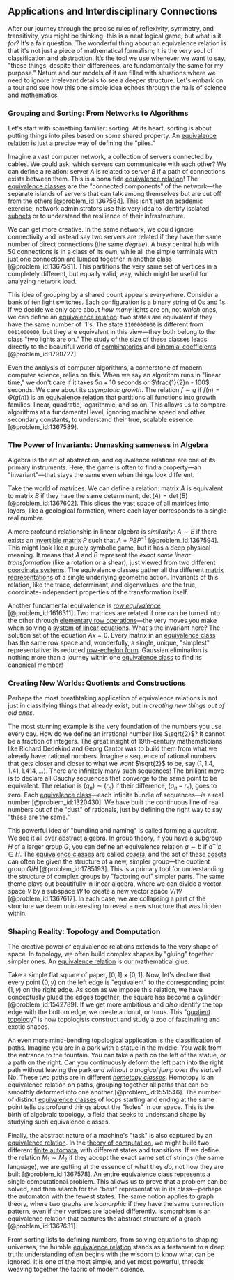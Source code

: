 ## Applications and Interdisciplinary Connections

After our journey through the precise rules of reflexivity, symmetry, and transitivity, you might be thinking: this is a neat logical game, but what is it *for*? It’s a fair question. The wonderful thing about an equivalence relation is that it's not just a piece of mathematical formalism; it is the very soul of classification and abstraction. It’s the tool we use whenever we want to say, "these things, despite their differences, are fundamentally the same for my purpose." Nature and our models of it are filled with situations where we need to ignore irrelevant details to see a deeper structure. Let's embark on a tour and see how this one simple idea echoes through the halls of science and mathematics.

### Grouping and Sorting: From Networks to Algorithms

Let's start with something familiar: sorting. At its heart, sorting is about putting things into piles based on some shared property. An [equivalence relation](@article_id:143641) is just a precise way of defining the "piles."

Imagine a vast computer network, a collection of servers connected by cables. We could ask: which servers can communicate with each other? We can define a relation: server $A$ is related to server $B$ if a path of connections exists between them. This is a bona fide [equivalence relation](@article_id:143641)! The [equivalence classes](@article_id:155538) are the "connected components" of the network—the separate islands of servers that can talk among themselves but are cut off from the others [@problem_id:1367564]. This isn't just an academic exercise; network administrators use this very idea to identify isolated [subnets](@article_id:155788) or to understand the resilience of their infrastructure.

We can get more creative. In the same network, we could ignore connectivity and instead say two servers are related if they have the same number of direct connections (the same *degree*). A busy central hub with 50 connections is in a class of its own, while all the simple terminals with just one connection are lumped together in another class [@problem_id:1367591]. This partitions the very same set of vertices in a completely different, but equally valid, way, which might be useful for analyzing network load.

This idea of grouping by a shared count appears everywhere. Consider a bank of ten light switches. Each configuration is a binary string of 0s and 1s. If we decide we only care about *how many* lights are on, not *which* ones, we can define an [equivalence relation](@article_id:143641): two states are equivalent if they have the same number of '1's. The state `1100000000` is different from `0011000000`, but they are equivalent in this view—they both belong to the class "two lights are on." The study of the size of these classes leads directly to the beautiful world of [combinatorics](@article_id:143849) and [binomial coefficients](@article_id:261212) [@problem_id:1790727].

Even the analysis of computer algorithms, a cornerstone of modern computer science, relies on this. When we say an algorithm runs in "linear time," we don't care if it takes $5n + 10$ seconds or $\frac{1}{2}n - 100$ seconds. We care about its *asymptotic growth*. The relation $f \sim g$ if $f(n) = \Theta(g(n))$ is an [equivalence relation](@article_id:143641) that partitions all functions into growth families: linear, quadratic, logarithmic, and so on. This allows us to compare algorithms at a fundamental level, ignoring machine speed and other secondary constants, to understand their true, scalable essence [@problem_id:1367589].

### The Power of Invariants: Unmasking sameness in Algebra

Algebra is the art of abstraction, and equivalence relations are one of its primary instruments. Here, the game is often to find a property—an "invariant"—that stays the same even when things look different.

Take the world of matrices. We can define a relation: matrix $A$ is equivalent to matrix $B$ if they have the same determinant, $\det(A) = \det(B)$ [@problem_id:1367602]. This slices the vast space of all matrices into layers, like a geological formation, where each layer corresponds to a single real number.

A more profound relationship in linear algebra is *similarity*: $A \sim B$ if there exists an [invertible matrix](@article_id:141557) $P$ such that $A = PBP^{-1}$ [@problem_id:1367594]. This might look like a purely symbolic game, but it has a deep physical meaning. It means that $A$ and $B$ represent the *exact same linear transformation* (like a rotation or a shear), just viewed from two different [coordinate systems](@article_id:148772). The equivalence classes gather all the different [matrix representations](@article_id:145531) of a single underlying geometric action. Invariants of this relation, like the trace, determinant, and eigenvalues, are the true, coordinate-independent properties of the transformation itself.

Another fundamental equivalence is *[row equivalence](@article_id:147995)* [@problem_id:1616311]. Two matrices are related if one can be turned into the other through [elementary row operations](@article_id:155024)—the very moves you make when solving a [system of linear equations](@article_id:139922). What's the invariant here? The solution set of the equation $Ax = 0$. Every matrix in an [equivalence class](@article_id:140091) has the same row space and, wonderfully, a single, unique, "simplest" representative: its reduced [row-echelon form](@article_id:199492). Gaussian elimination is nothing more than a journey within one [equivalence class](@article_id:140091) to find its canonical member!

### Creating New Worlds: Quotients and Constructions

Perhaps the most breathtaking application of equivalence relations is not just in classifying things that already exist, but in *creating new things out of old ones*.

The most stunning example is the very foundation of the numbers you use every day. How do we define an irrational number like $\sqrt{2}$? It cannot be a fraction of integers. The great insight of 19th-century mathematicians like Richard Dedekind and Georg Cantor was to build them from what we already have: rational numbers. Imagine a sequence of rational numbers that gets closer and closer to what we *want* $\sqrt{2}$ to be, say $(1, 1.4, 1.41, 1.414, \dots)$. There are infinitely many such sequences! The brilliant move is to declare all Cauchy sequences that converge to the same point to be equivalent. The relation is $(q_n) \sim (r_n)$ if their difference, $(q_n - r_n)$, goes to zero. Each [equivalence class](@article_id:140091)—each infinite bundle of sequences—*is* a real number [@problem_id:1320430]. We have built the continuous line of real numbers out of the "dust" of rationals, just by defining the right way to say "these are the same."

This powerful idea of "bundling and naming" is called forming a *quotient*. We see it all over abstract algebra. In group theory, if you have a subgroup $H$ of a larger group $G$, you can define an equivalence relation $a \sim b$ if $a^{-1}b \in H$. The [equivalence classes](@article_id:155538) are called *[cosets](@article_id:146651)*, and the set of these [cosets](@article_id:146651) can often be given the structure of a new, simpler group—the quotient group $G/H$ [@problem_id:1785193]. This is a primary tool for understanding the structure of complex groups by "factoring out" simpler parts. The same theme plays out beautifully in linear algebra, where we can divide a vector space $V$ by a subspace $W$ to create a new vector space $V/W$ [@problem_id:1367617]. In each case, we are collapsing a part of the structure we deem uninteresting to reveal a new structure that was hidden within.

### Shaping Reality: Topology and Computation

The creative power of equivalence relations extends to the very shape of space. In topology, we often build complex shapes by "gluing" together simpler ones. An [equivalence relation](@article_id:143641) is our mathematical glue.

Take a simple flat square of paper, $[0,1] \times [0,1]$. Now, let's declare that every point $(0, y)$ on the left edge is "equivalent" to the corresponding point $(1, y)$ on the right edge. As soon as we impose this relation, we have conceptually glued the edges together; the square has become a cylinder [@problem_id:1542789]. If we get more ambitious and *also* identify the top edge with the bottom edge, we create a donut, or torus. This "[quotient topology](@article_id:149890)" is how topologists construct and study a zoo of fascinating and exotic shapes.

An even more mind-bending topological application is the classification of paths. Imagine you are in a park with a statue in the middle. You walk from the entrance to the fountain. You can take a path on the left of the statue, or a path on the right. Can you continuously deform the left path into the right path without leaving the park *and without a magical jump over the statue*? No. These two paths are in different *[homotopy classes](@article_id:148871)*. Homotopy is an equivalence relation on paths, grouping together all paths that can be smoothly deformed into one another [@problem_id:1551546]. The number of distinct [equivalence classes](@article_id:155538) of loops starting and ending at the same point tells us profound things about the "holes" in our space. This is the birth of algebraic topology, a field that seeks to understand shape by studying such equivalence classes.

Finally, the abstract nature of a machine's "task" is also captured by an [equivalence relation](@article_id:143641). In the [theory of computation](@article_id:273030), we might build two different [finite automata](@article_id:268378), with different states and transitions. If we define the relation $M_1 \sim M_2$ if they accept the exact same set of strings (the same language), we are getting at the essence of what they *do*, not how they are built [@problem_id:1367578]. An entire [equivalence class](@article_id:140091) represents a single computational problem. This allows us to prove that a problem can be solved, and then search for the "best" representative in its class—perhaps the automaton with the fewest states. The same notion applies to graph theory, where two graphs are *isomorphic* if they have the same connection pattern, even if their vertices are labeled differently. Isomorphism is an equivalence relation that captures the abstract structure of a graph [@problem_id:1367631].

From sorting lists to defining numbers, from solving equations to shaping universes, the humble [equivalence relation](@article_id:143641) stands as a testament to a deep truth: understanding often begins with the wisdom to know what can be ignored. It is one of the most simple, and yet most powerful, threads weaving together the fabric of modern science.